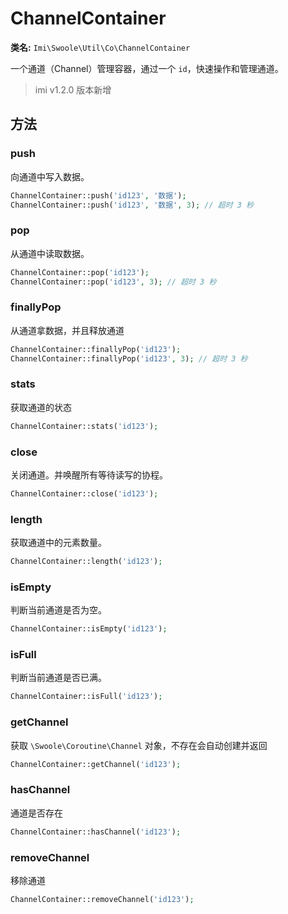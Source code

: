 # ChannelContainer

**类名:** `Imi\Swoole\Util\Co\ChannelContainer`

一个通道（Channel）管理容器，通过一个 `id`，快速操作和管理通道。

> imi v1.2.0 版本新增

## 方法

### push

向通道中写入数据。

```php
ChannelContainer::push('id123', '数据');
ChannelContainer::push('id123', '数据', 3); // 超时 3 秒
```

### pop

从通道中读取数据。

```php
ChannelContainer::pop('id123');
ChannelContainer::pop('id123', 3); // 超时 3 秒
```

### finallyPop

从通道拿数据，并且释放通道

```php
ChannelContainer::finallyPop('id123');
ChannelContainer::finallyPop('id123', 3); // 超时 3 秒
```

### stats

获取通道的状态

```php
ChannelContainer::stats('id123');
```

### close

关闭通道。并唤醒所有等待读写的协程。

```php
ChannelContainer::close('id123');
```

### length

获取通道中的元素数量。

```php
ChannelContainer::length('id123');
```

### isEmpty

判断当前通道是否为空。

```php
ChannelContainer::isEmpty('id123');
```

### isFull

判断当前通道是否已满。

```php
ChannelContainer::isFull('id123');
```

### getChannel

获取 `\Swoole\Coroutine\Channel` 对象，不存在会自动创建并返回

```php
ChannelContainer::getChannel('id123');
```

### hasChannel

通道是否存在

```php
ChannelContainer::hasChannel('id123');
```

### removeChannel

移除通道

```php
ChannelContainer::removeChannel('id123');
```
